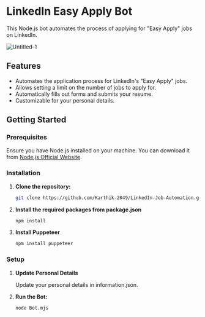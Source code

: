 # LinkedIn Easy Apply Bot

This Node.js bot automates the process of applying for "Easy Apply" jobs on LinkedIn.

![Untitled-1](https://github.com/user-attachments/assets/0d5e14dd-104b-4f61-bf31-47a454fdfc14)



## Features

- Automates the application process for LinkedIn's "Easy Apply" jobs.
- Allows setting a limit on the number of jobs to apply for.
- Automatically fills out forms and submits your resume.
- Customizable for your personal details.

## Getting Started

### Prerequisites

Ensure you have Node.js installed on your machine. You can download it from [Node.js Official Website](https://nodejs.org/).

### Installation

1. **Clone the repository:**

   ```bash
   git clone https://github.com/Karthik-2049/LinkedIn-Job-Automation.git

2. **Install the required packages from package.json**

   ```bash
   npm install

3. **Install Puppeteer**

   ```bash
   npm install puppeteer

### Setup

1. **Update Personal Details**

   Update your personal details in information.json.

2. **Run the Bot:**
   ```bash
   node Bot.mjs

   
